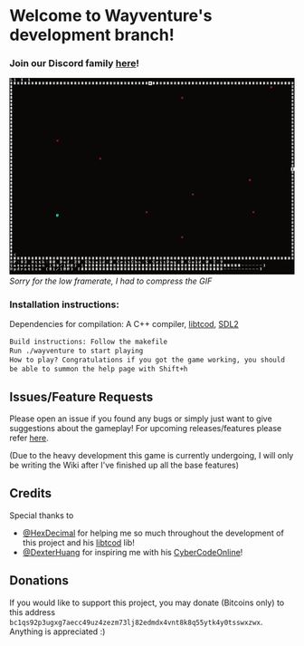 # Welcome to Wayventure's development branch!

### Join our Discord family [here](https://discord.gg/5TZ7MZDyWm)!

![wayventure.gif](wayventure.gif)  
*Sorry for the low framerate, I had to compress the GIF*

### Installation instructions:
Dependencies for compilation: A C++ compiler, [libtcod](https://github.com/libtcod/libtcod), [SDL2](https://www.libsdl.org/download-2.0.php)

```
Build instructions: Follow the makefile
Run ./wayventure to start playing
How to play? Congratulations if you got the game working, you should be able to summon the help page with Shift+h
```
## Issues/Feature Requests
Please open an issue if you found any bugs or simply just want to give suggestions about the gameplay!
For upcoming releases/features please refer [here](https://app.simplenote.com/p/kkFf1V).

(Due to the heavy development this game is currently undergoing, I will only be writing the Wiki after I've finished up all the base features)
## Credits
Special thanks to 
- [@HexDecimal](https://github.com/HexDecimal) for helping me so much throughout the development of this project and his [libtcod](https://github.com/libtcod/libtcod) lib!
- [@DexterHuang](https://github.com/DexterHuang) for inspiring me with his [CyberCodeOnline](https://github.com/DexterHuang/CyberCodeOnline)!
## Donations
If you would like to support this project, you may donate (Bitcoins only) to this address `bc1qs92p3ugxg7aecc49uz4zezm73lj82edmdx4vnt8k8q55ytk4y0tsswxzwx`. Anything is appreciated :)  